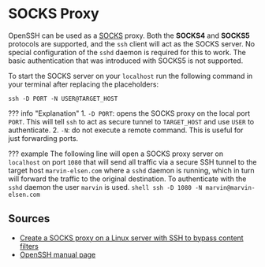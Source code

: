 # SOCKS Proxy
OpenSSH can be used as a [SOCKS](https://en.wikipedia.org/wiki/SOCKS) proxy. Both the **SOCKS4** and **SOCKS5** protocols are supported, and the `ssh` client will act as the SOCKS server. No special configuration of the `sshd` daemon is required for this to work. The basic authentication that was introduced with SOCKS5 is not supported.

To start the SOCKS server on your `localhost` run the following command in your terminal after replacing the placeholders:

```shell
ssh -D PORT -N USER@TARGET_HOST
```

??? info "Explanation"
    1. `-D PORT`: opens the SOCKS proxy on the local port `PORT`. This will tell `ssh` to act as secure tunnel to `TARGET_HOST` and use `USER` to authenticate.
    2. `-N`: do not execute a remote command. This is useful for just forwarding ports.

??? example
    The following line will open a SOCKS proxy server on `localhost` on port `1080` that will send all traffic via a secure SSH tunnel to the target host `marvin-elsen.com` where a `sshd` daemon is running, which in turn will forward the traffic to the original destination. To authenticate with the `sshd` daemon the user `marvin` is used.
    ```shell
    ssh -D 1080 -N marvin@marvin-elsen.com
    ```

## Sources
* [Create a SOCKS proxy on a Linux server with SSH to bypass content filters ](https://ma.ttias.be/socks-proxy-linux-ssh-bypass-content-filters/)
* [OpenSSH manual page](https://man.openbsd.org/ssh)
